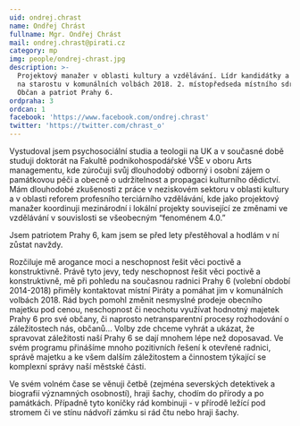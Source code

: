 ```yaml
---
uid: ondrej.chrast
name: Ondřej Chrást
fullname: Mgr. Ondřej Chrást
mail: ondrej.chrast@pirati.cz
category: mp
img: people/ondrej-chrast.jpg
description: >-
  Projektový manažer v oblasti kultury a vzdělávání. Lídr kandidátky a kandidát
  na starostu v komunálních volbách 2018. 2. místopředseda místního sdružení.
  Občan a patriot Prahy 6. 
ordpraha: 3
ordcan: 1
facebook: 'https://www.facebook.com/ondrej.chrast'
twitter: 'https://twitter.com/chrast_o'
---
```

Vystudoval jsem psychosociální studia a teologii na UK a v současné době studuji doktorát na Fakultě podnikohospodářské VŠE v oboru Arts managementu, kde zúročuji svůj dlouhodobý odborný i osobní zájem o památkovou péči a obecně o udržitelnost a propagaci kulturního dědictví.  Mám dlouhodobé zkušenosti z práce v neziskovém sektoru v oblasti kultury a v oblasti reforem profesního terciárního vzdělávání, kde jako projektový manažer koordinuji mezinárodní i lokální projekty související ze změnami ve vzdělávání v souvislosti se všeobecným “fenoménem 4.0.” 

Jsem patriotem Prahy 6, kam jsem se před lety přestěhoval a hodlám v ní zůstat navždy.

Rozčiluje mě arogance moci a neschopnost řešit věci poctivě a konstruktivně. Právě tyto jevy, tedy neschopnost řešit věci poctivě a konstruktivně, mě při pohledu na současnou radnici Prahy 6 (volební období 2014-2018) přiměly kontaktovat místní Piráty a pomáhat jim v komunálních volbách 2018. Rád bych pomohl změnit nesmyslné prodeje obecního majetku pod cenou, neschopnost či neochotu využívat hodnotný majetek Prahy 6 pro své občany, či  naprosto netransparentní procesy rozhodování o záležitostech nás, občanů...  Volby zde chceme vyhrát a ukázat, že spravovat záležitosti naší Prahy 6 se dají  mnohem lépe než doposavad. Ve svém programu přinášíme mnoho pozitivních řešení k otevřené radnici, správě majetku a ke všem dalším záležitostem a činnostem týkající se komplexní správy naší městské části. 

Ve svém volném čase se věnuji četbě (zejména severských detektivek a biografií významných osobností), hraji šachy, chodím do přírody a po památkách. Případně tyto koníčky rád kombinuji - v přírodě ležící pod stromem či ve stínu nádvoří zámku si rád čtu nebo hraji šachy.

